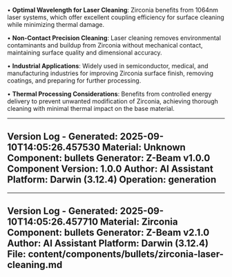 • **Optimal Wavelength for Laser Cleaning**: Zirconia benefits from 1064nm laser systems, which offer excellent coupling efficiency for surface cleaning while minimizing thermal damage.

• **Non-Contact Precision Cleaning**: Laser cleaning removes environmental contaminants and buildup from Zirconia without mechanical contact, maintaining surface quality and dimensional accuracy.

• **Industrial Applications**: Widely used in semiconductor, medical, and manufacturing industries for improving Zirconia surface finish, removing coatings, and preparing for further processing.

• **Thermal Processing Considerations**: Benefits from controlled energy delivery to prevent unwanted modification of Zirconia, achieving thorough cleaning with minimal thermal impact on the base material.

---
Version Log - Generated: 2025-09-10T14:05:26.457530
Material: Unknown
Component: bullets
Generator: Z-Beam v1.0.0
Component Version: 1.0.0
Author: AI Assistant
Platform: Darwin (3.12.4)
Operation: generation
---

---
Version Log - Generated: 2025-09-10T14:05:26.457710
Material: Zirconia
Component: bullets
Generator: Z-Beam v2.1.0
Author: AI Assistant
Platform: Darwin (3.12.4)
File: content/components/bullets/zirconia-laser-cleaning.md
---